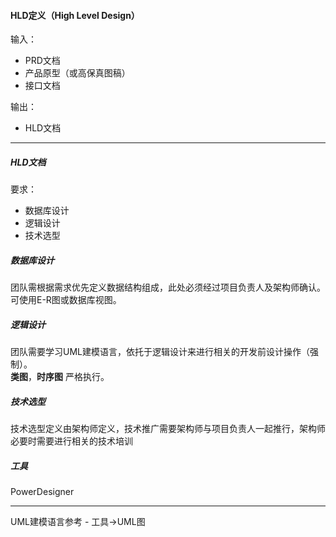 #### HLD定义（High Level Design）

输入：

* PRD文档
* 产品原型（或高保真图稿）
* 接口文档

输出：

* HLD文档

---

##### HLD文档

要求：

* 数据库设计
* 逻辑设计
* 技术选型

##### 数据库设计

团队需根据需求优先定义数据结构组成，此处必须经过项目负责人及架构师确认。可使用E-R图或数据库视图。

##### 逻辑设计

团队需要学习UML建模语言，依托于逻辑设计来进行相关的开发前设计操作（强制）。  
**类图**，**时序图** 严格执行。

##### 技术选型

技术选型定义由架构师定义，技术推广需要架构师与项目负责人一起推行，架构师必要时需要进行相关的技术培训

##### 工具

PowerDesigner

---

UML建模语言参考 - 工具-&gt;UML图

